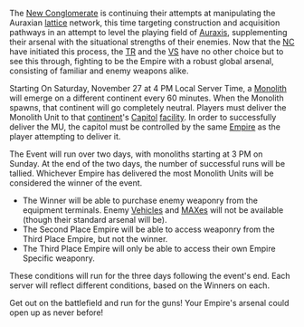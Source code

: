 The [New Conglomerate](New_Conglomerate.md) is continuing their attempts at
manipulating the Auraxian [lattice](../terminology/Lattice.md) network, this
time targeting construction and acquisition pathways in an attempt to level the
playing field of [Auraxis](../locations/Auraxis.md), supplementing their arsenal
with the situational strengths of their enemies. Now that the
[NC](New_Conglomerate.md) have initiated this process, the
[TR](Terran_Republic.md) and the [VS](Vanu_Sovereignty.md) have no other choice
but to see this through, fighting to be the Empire with a robust global arsenal,
consisting of familiar and enemy weapons alike.

Starting On Saturday, November 27 at 4 PM Local Server Time, a
[Monolith](../items/Monolith.md) will emerge on a different continent every 60
minutes. When the Monolith spawns, that continent will go completely neutral.
Players must deliver the Monolith Unit to that
[continent](../locations/Continent.md)'s [Capitol](../locations/Capitol.md)
[facility](../locations/Facilities.md). In order to successfully deliver the MU,
the capitol must be controlled by the same [Empire](../terminology/Empire.md) as
the player attempting to deliver it.

The Event will run over two days, with monoliths starting at 3 PM on Sunday. At
the end of the two days, the number of successful runs will be tallied.
Whichever Empire has delivered the most Monolith Units will be considered the
winner of the event.

- The Winner will be able to purchase enemy weaponry from the equipment
  terminals. Enemy [Vehicles](../vehicles/Vehicle.md) and
  [MAXes](../armor/Mechanized_Assault_Exo-Suit.md) will not be available (though
  their standard arsenal will be).
- The Second Place Empire will be able to access weaponry from the Third Place
  Empire, but not the winner.
- The Third Place Empire will only be able to access their own Empire Specific
  weaponry.

These conditions will run for the three days following the event's end. Each
server will reflect different conditions, based on the Winners on each.

Get out on the battlefield and run for the guns! Your Empire's arsenal could
open up as never before!
